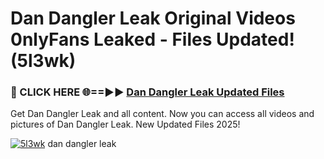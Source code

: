 # Dan Dangler Leak Original Videos 0nlyFans Leaked - Files Updated! (5l3wk)

<h3>🔴 CLICK HERE 🌐==►► <a href="https://tinyurl.com/2wckxsce" rel="nofollow">Dan Dangler Leak Updated Files</a></h3>

Get Dan Dangler Leak and all content. Now you can access all videos and pictures of Dan Dangler Leak. New Updated Files 2025!

[![5l3wk](https://i.imgur.com/AFduVYN.gif)](https://tinyurl.com/2wckxsce)
dan dangler leak